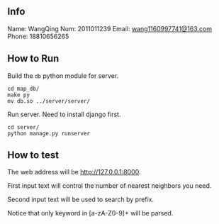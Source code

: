 ## Info ##

Name:  WangQing 
Num:   2011011239
Email: wang1160997741@163.com
Phone: 18810656265


## How to Run ##

Build the `db` python module for server.

    cd map_db/
    make py
    mv db.so ../server/server/

Run server. Need to install django first.

    cd server/
    python manage.py runserver


## How to test ##

The web address will be http://127.0.0.1:8000.

First input text will control the number of nearest neighbors you need.

Second input text will be used to search by prefix. 

Notice that only keyword in [a-zA-Z0-9]+ will be parsed.
